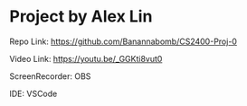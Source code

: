 # Project by Alex Lin

Repo Link: https://github.com/Banannabomb/CS2400-Proj-0

Video Link: https://youtu.be/_GGKti8vut0

ScreenRecorder: OBS

IDE: VSCode
